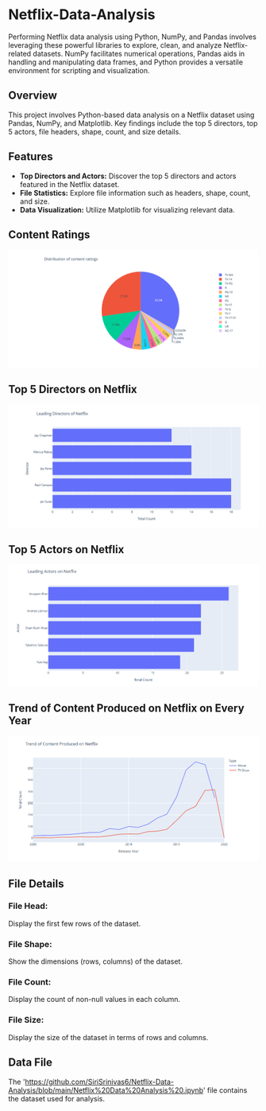 # Netflix-Data-Analysis
Performing Netflix data analysis using Python, NumPy, and Pandas involves leveraging these powerful libraries to explore, clean, and analyze Netflix-related datasets. NumPy facilitates numerical operations, Pandas aids in handling and manipulating data frames, and Python provides a versatile environment for scripting and visualization. 

## Overview

This project involves Python-based data analysis on a Netflix dataset using Pandas, NumPy, and Matplotlib. Key findings include the top 5 directors, top 5 actors, file headers, shape, count, and size details.

## Features

- **Top Directors and Actors:** Discover the top 5 directors and actors featured in the Netflix dataset.
- **File Statistics:** Explore file information such as headers, shape, count, and size.
- **Data Visualization:** Utilize Matplotlib for visualizing relevant data.

## Content Ratings
![Ratings](https://github.com/SiriSrinivas6/Netflix-Data-Analysis/blob/19edca1cdb00c1382998c29828adbfd45eea404d/Screenshots/1.png)

## Top 5 Directors on Netflix
![Directors](https://github.com/SiriSrinivas6/Netflix-Data-Analysis/blob/817aae17f3eb2e5d55bb2630546196c46a7352d5/Screenshots/2.png)

## Top 5 Actors on Netflix
![Actors](https://github.com/SiriSrinivas6/Netflix-Data-Analysis/blob/87ba1c68e6738d3d5edd969e51362b63c66333eb/Screenshots/3.png)

## Trend of Content Produced on Netflix on Every Year
![Content](https://github.com/SiriSrinivas6/Netflix-Data-Analysis/blob/dbc057457c3bb6d77341d8019dba45968b2d0c6c/Screenshots/4.png)

## File Details
### File Head:
Display the first few rows of the dataset.

### File Shape:
Show the dimensions (rows, columns) of the dataset.

### File Count:
Display the count of non-null values in each column.

### File Size:
Display the size of the dataset in terms of rows and columns.

## Data File
The 'https://github.com/SiriSrinivas6/Netflix-Data-Analysis/blob/main/Netflix%20Data%20Analysis%20.ipynb' file contains the dataset used for analysis.
